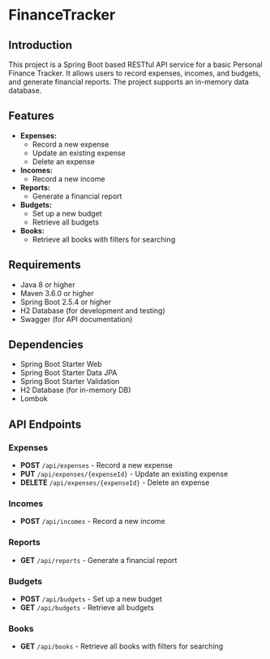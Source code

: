 # FinanceTracker

## Introduction
This project is a Spring Boot based RESTful API service for a basic Personal Finance Tracker. It allows users to record expenses, incomes, and budgets, and generate financial reports. The project supports an in-memory data database.

## Features
- **Expenses:**
  - Record a new expense
  - Update an existing expense
  - Delete an expense
- **Incomes:**
  - Record a new income
- **Reports:**
  - Generate a financial report
- **Budgets:**
  - Set up a new budget
  - Retrieve all budgets
- **Books:**
  - Retrieve all books with filters for searching
  
## Requirements
- Java 8 or higher
- Maven 3.6.0 or higher
- Spring Boot 2.5.4 or higher
- H2 Database (for development and testing)
- Swagger (for API documentation)

## Dependencies
- Spring Boot Starter Web
- Spring Boot Starter Data JPA
- Spring Boot Starter Validation
- H2 Database (for in-memory DB)
- Lombok

## API Endpoints
### Expenses
- **POST** `/api/expenses` - Record a new expense
- **PUT** `/api/expenses/{expenseId}` - Update an existing expense
- **DELETE** `/api/expenses/{expenseId}` - Delete an expense

### Incomes
- **POST** `/api/incomes` - Record a new income

### Reports
- **GET** `/api/reports` - Generate a financial report

### Budgets
- **POST** `/api/budgets` - Set up a new budget
- **GET** `/api/budgets` - Retrieve all budgets

### Books
- **GET** `/api/books` - Retrieve all books with filters for searching
